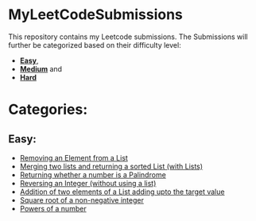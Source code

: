 # MyLeetCodeSubmissions
This repository contains my Leetcode submissions. The Submissions will further be categorized based on their difficulty level:
- **[Easy](Easy)**, 
- **[Medium](Medium)** and 
- **[Hard](Hard)**

# Categories:
## Easy:
- [Removing an Element from a List](Easy/removeelement.py)
- [Merging two lists and returning a sorted List (with Lists)](Easy/mergetwosortedlists.py)
- [Returning whether a number is a Palindrome](Easy/palindromenumber.py)
- [Reversing an Integer (without using a list)](Easy/reverseinteger.py)
- [Addition of two elements of a List adding upto the target value](Easy/twosum.py)
- [Square root of a non-negative integer](sqrtofanumber.py)
- [Powers of a number](pow.py)
